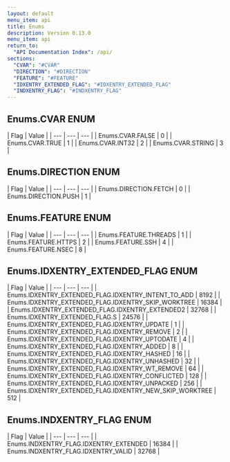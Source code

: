 ```yaml
---
layout: default
menu_item: api
title: Enums
description: Version 0.13.0
menu_item: api
return_to:
  "API Documentation Index": /api/
sections:
  "CVAR": "#CVAR"
  "DIRECTION": "#DIRECTION"
  "FEATURE": "#FEATURE"
  "IDXENTRY_EXTENDED_FLAG": "#IDXENTRY_EXTENDED_FLAG"
  "INDXENTRY_FLAG": "#INDXENTRY_FLAG"
---
```


## <a name="CVAR"></a><span>Enums.</span>CVAR <span class="tags"><span class="enum">ENUM</span></span>

| Flag | Value |
| --- | --- | --- |
| <span>Enums.CVAR.</span>FALSE | 0 |
| <span>Enums.CVAR.</span>TRUE | 1 |
| <span>Enums.CVAR.</span>INT32 | 2 |
| <span>Enums.CVAR.</span>STRING | 3 |

## <a name="DIRECTION"></a><span>Enums.</span>DIRECTION <span class="tags"><span class="enum">ENUM</span></span>

| Flag | Value |
| --- | --- | --- |
| <span>Enums.DIRECTION.</span>FETCH | 0 |
| <span>Enums.DIRECTION.</span>PUSH | 1 |

## <a name="FEATURE"></a><span>Enums.</span>FEATURE <span class="tags"><span class="enum">ENUM</span></span>

| Flag | Value |
| --- | --- | --- |
| <span>Enums.FEATURE.</span>THREADS | 1 |
| <span>Enums.FEATURE.</span>HTTPS | 2 |
| <span>Enums.FEATURE.</span>SSH | 4 |
| <span>Enums.FEATURE.</span>NSEC | 8 |

## <a name="IDXENTRY_EXTENDED_FLAG"></a><span>Enums.</span>IDXENTRY_EXTENDED_FLAG <span class="tags"><span class="enum">ENUM</span></span>

| Flag | Value |
| --- | --- | --- |
| <span>Enums.IDXENTRY_EXTENDED_FLAG.</span>IDXENTRY_INTENT_TO_ADD | 8192 |
| <span>Enums.IDXENTRY_EXTENDED_FLAG.</span>IDXENTRY_SKIP_WORKTREE | 16384 |
| <span>Enums.IDXENTRY_EXTENDED_FLAG.</span>IDXENTRY_EXTENDED2 | 32768 |
| <span>Enums.IDXENTRY_EXTENDED_FLAG.</span>S | 24576 |
| <span>Enums.IDXENTRY_EXTENDED_FLAG.</span>IDXENTRY_UPDATE | 1 |
| <span>Enums.IDXENTRY_EXTENDED_FLAG.</span>IDXENTRY_REMOVE | 2 |
| <span>Enums.IDXENTRY_EXTENDED_FLAG.</span>IDXENTRY_UPTODATE | 4 |
| <span>Enums.IDXENTRY_EXTENDED_FLAG.</span>IDXENTRY_ADDED | 8 |
| <span>Enums.IDXENTRY_EXTENDED_FLAG.</span>IDXENTRY_HASHED | 16 |
| <span>Enums.IDXENTRY_EXTENDED_FLAG.</span>IDXENTRY_UNHASHED | 32 |
| <span>Enums.IDXENTRY_EXTENDED_FLAG.</span>IDXENTRY_WT_REMOVE | 64 |
| <span>Enums.IDXENTRY_EXTENDED_FLAG.</span>IDXENTRY_CONFLICTED | 128 |
| <span>Enums.IDXENTRY_EXTENDED_FLAG.</span>IDXENTRY_UNPACKED | 256 |
| <span>Enums.IDXENTRY_EXTENDED_FLAG.</span>IDXENTRY_NEW_SKIP_WORKTREE | 512 |

## <a name="INDXENTRY_FLAG"></a><span>Enums.</span>INDXENTRY_FLAG <span class="tags"><span class="enum">ENUM</span></span>

| Flag | Value |
| --- | --- | --- |
| <span>Enums.INDXENTRY_FLAG.</span>IDXENTRY_EXTENDED | 16384 |
| <span>Enums.INDXENTRY_FLAG.</span>IDXENTRY_VALID | 32768 |

